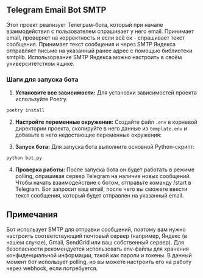 ## Telegram Email Bot SMTP
Этот проект реализует Телеграм-бота, который при начале взаимодействия с пользователем спрашивает у него email. 
Принимает email, проверяет на корректность и если всё ок - спрашивает текст сообщения. 
Принимает текст сообщения и через SMTP Яндекса отправляет письмо на указанный ранее адрес с помощью библиотеки smtplib. 
Использорвание SMTP Яндекса можно настроить в своём университетстком ящике.

### Шаги для запуска бота
1. **Установите все зависимости:**
Для установки зависимостей проекта используйте Poetry.
```bash
poetry install
```

2. **Настройте переменные окружения:**
Cоздайте файл `.env` в корневой директории проекта, скопируйте в него данные из `template.env` и добавьте в него недостающие переменные окружения:

3. **Запуск бота:**
Для запуска бота выполните основной Python-скрипт:
```bash
python bot.py
```

4. **Проверка работы:**
После запуска бота он будет работать в режиме polling, опрашивая сервер Telegram на наличие новых сообщений. Чтобы начать взаимодействие с ботом, отправьте команду /start в Telegram. Бот запросит ваш email, после чего вы сможете ввести текст сообщения, который будет отправлен на указанный email.

## Примечания
Бот использует SMTP для отправки сообщений, поэтому вам нужно настроить соответствующий почтовый сервер (например, Яндекс (в нашем случае), Gmail, SendGrid или ваш собственный сервер).
Для безопасности рекомендуется использовать env-файлы для хранения конфиденциальной информации, такой как пароли и токены.
В данный момент бот использует polling, но вы можете настроить его на работу через webhook, если потребуется.